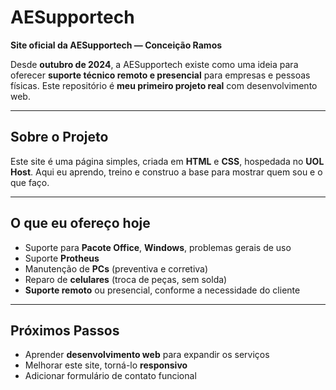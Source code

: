 # AESupportech 

**Site oficial da AESupportech — Conceição Ramos**

Desde **outubro de 2024**, a AESupportech existe como uma ideia para oferecer **suporte técnico remoto e presencial** para empresas e pessoas físicas. Este repositório é **meu primeiro projeto real** com desenvolvimento web.

---

## Sobre o Projeto

Este site é uma página simples, criada em **HTML** e **CSS**, hospedada no **UOL Host**. Aqui eu aprendo, treino e construo a base para mostrar quem sou e o que faço.

---

##  O que eu ofereço hoje

- Suporte para **Pacote Office**, **Windows**, problemas gerais de uso
- Suporte **Protheus**
- Manutenção de **PCs** (preventiva e corretiva)
- Reparo de **celulares** (troca de peças, sem solda)
- **Suporte remoto** ou presencial, conforme a necessidade do cliente

---

##  Próximos Passos

- Aprender **desenvolvimento web** para expandir os serviços
- Melhorar este site, torná-lo **responsivo**
- Adicionar formulário de contato funcional
